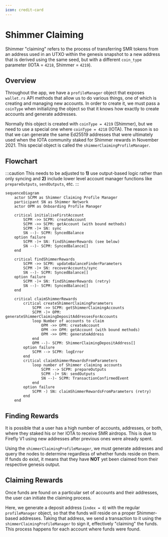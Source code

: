 ```yaml
---
icon: credit-card
---
```


# Shimmer Claiming

Shimmer "claiming" refers to the process of transferring SMR tokens from an address used in an UTXO
within the genesis snapshot to a new address that is derived using the same seed, but with a different
`coin_type` parameter (IOTA = `4218`, Shimmer = `4219`).

## Overview

Throughout the app, we have a `profileManager` object that exposes `wallet.rs` API methods that allow
us to do various things, one of which is creating and managing new accounts. In order to create it, we 
must pass a `coinType` when initializing the object so that it knows how exactly to create accounts and 
generate addresses.

Normally this object is created with `coinType = 4219` (Shimmer), but we need to use a special one
where `coinType = 4218` (IOTA). The reason is so that we can generate the same Ed25519 addresses that 
were ultimately used when the IOTA community staked for Shimmer rewards in November 2021. This special 
object is called the `shimmerClaimingProfileManager`.

## Flowchart

:::caution
This needs to be adjusted to **1)** use output-based logic rather than only syncing and **2)** include lower level account manager functions like `prepareOutputs`, `sendOutputs`, etc.
:::

```mermaid
sequenceDiagram
    actor SCPM as Shimmer Claiming Profile Manager
    participant SN as Shimmer Network
    actor OPM as Onboarding Profile Manager
    
    critical initialiseFirstAccount
        SCPM ->> SCPM: createAccount
        SCPM ->> SCPM: getAccount (with bound methods)
        SCPM -)+ SN: sync
        SN --)- SCPM: SyncedBalance
    option failure
        SCPM -)+ SN: findShimmerRewards (see below)
        SN --)- SCPM: SyncedBalance[]
    end
    
    critical findShimmerRewards
        SCPM ->> SCPM: updateBalanceFinderParameters
        SCPM -)+ SN: recoverAccounts/sync
        SN --)- SCPM: SyncedBalance[]
    option failure
        SCPM -)+ SN: findShimmerRewards (retry)
        SN --)- SCPM: SyncedBalance[]
    end
    
    critical claimShimmerRewards
        critical createShimmerClaimingParameters
            SCPM ->> SCPM: getShimmerClaimingAccounts
            SCPM -)+ OPM: generateShimmerClaimingDepositAddressesForAccounts
            loop Number of accounts to claim
                OPM ->> OPM: createAccount
                OPM ->> OPM: getAccount (with bound methods)
                OPM ->> OPM: generateAddress
            end
            OPM --)- SCPM: ShimmerClaimingDepositAddress[]
        option failure
            SCPM --> SCPM: logError
        end
        critical claimShimmerRewardsFromParameters
            loop number of Shimmer claiming accounts
                SCPM --> SCPM: prepareOutputs
                SCPM -)+ SN: sendOutputs
                SN --)- SCPM: TransactionConfirmedEvent
            end
        option failure
            SCPM -) SN: claimShimmerRewardsFromParameters (retry)
        end
    end
```

## Finding Rewards

It is possible that a user has a high number of accounts, addresses, or both, where they staked 
his or her IOTA to receive SMR airdrops. This is due to Firefly V1 using new addresses after previous 
ones were already spent.

Using the `shimmerClaimingProfileManager`, we must generate addresses and query the nodes to determine
regardless of whether funds reside on them. If funds do exist, it means that they have **NOT** yet been claimed from 
their respective genesis output.

## Claiming Rewards

Once funds are found on a particular set of accounts and their addresses, the user can initiate the claiming
process. 

Here, we generate a deposit address (`index = 0`) with the regular `profileManager` object, so that
the funds will reside on a proper Shimmer-based addresses. Taking that address, we send a transaction to it using the
`shimmerClaimingProfileManager` to sign it, effectively "claiming" the funds. This process happens for each account where
funds were found.
